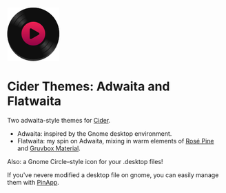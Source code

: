 ![A red and purple circle with a play icon inside, a slightly tweaked version of the Cider2 logo](sh.cider.cider2-vinyl.png)

# Cider Themes: Adwaita and Flatwaita
Two adwaita-style themes for [Cider](https://cider.sh/).

- Adwaita: inspired by the Gnome desktop environment.
- Flatwaita: my spin on Adwaita, mixing in warm elements of [Rosé Pine](https://rosepinetheme.com) and [Gruvbox Material](https://github.com/sainnhe/gruvbox-material).

Also: a Gnome Circle–style icon for your .desktop files!

If you've nevere modified a desktop file on gnome, you can easily manage them with [PinApp](https://flathub.org/apps/io.github.fabrialberio.pinapp).
